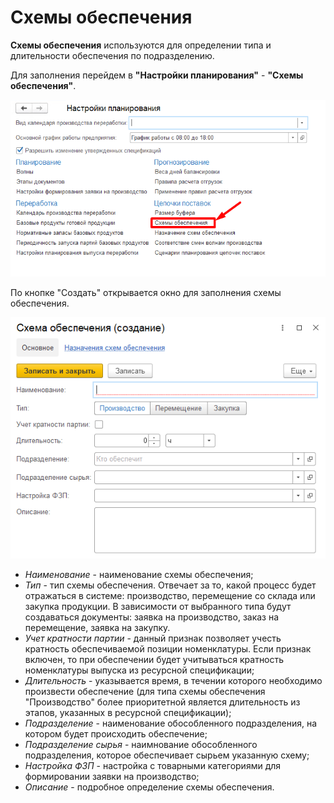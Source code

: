 # Схемы обеспечения

**Схемы обеспечения** используются для определении типа и длительности обеспечения по подразделению.

Для заполнения перейдем в **"Настройки планирования"** - **"Схемы обеспечения"**.

[![1][1]][1]

По кнопке "Создать" открывается окно для заполнения схемы обеспечения.

[![2][2]][2]

- *Наименование* - наименование схемы обеспечения;
- *Тип* - тип схемы обеспечения. Отвечает за то, какой процесс будет отражаться в системе: производство, перемещение со склада или закупка продукции. В зависимости от выбранного типа будут создаваться документы: заявка на производство, заказ на перемещение, заявка на закупку.
- *Учет кратности партии* - данный признак позволяет учесть кратность обеспечиваемой позиции номенклатуры. Если признак включен, то при обеспечении будет учитываться кратность номенклатуры выпуска из ресурсной спецификации;
- *Длительность* - указывается время, в течении которого необходимо произвести обеспечение (для типа схемы обеспечения "Производство" более приоритетной является длительность из этапов, указанных в ресурсной спецификации);
- *Подразделение* - наименование обособленного подразделения, на котором будет происходить обеспечение;
- *Подразделение сырья* - наимнование обособленного подразделения, которое обеспечивает сырьем указанную схему;
- *Настройка ФЗП* - настройка с товарными категориями для формировании заявки на производство;
- *Описание* - подробное определение схемы обеспечения.

[1]: SupportSchemes.assert\1.png
[2]: SupportSchemes.assert\2.png
